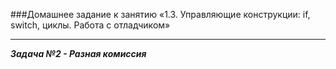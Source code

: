 ###Домашнее задание к занятию «1.3. Управляющие конструкции: if, switch, циклы. Работа с отладчиком»
___________________
***Задача №2 - Разная комиссия***
